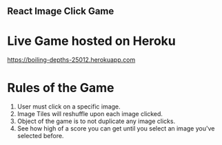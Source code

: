 ## React Image Click Game

# Live Game hosted on Heroku
   https://boiling-depths-25012.herokuapp.com

# Rules of the Game

1. User must click on a specific image. 
2. Image Tiles will reshuffle upon each image clicked. 
3. Object of the game is to not duplicate any image clicks. 
4. See how high of a score you can get until you select an image you've selected before. 